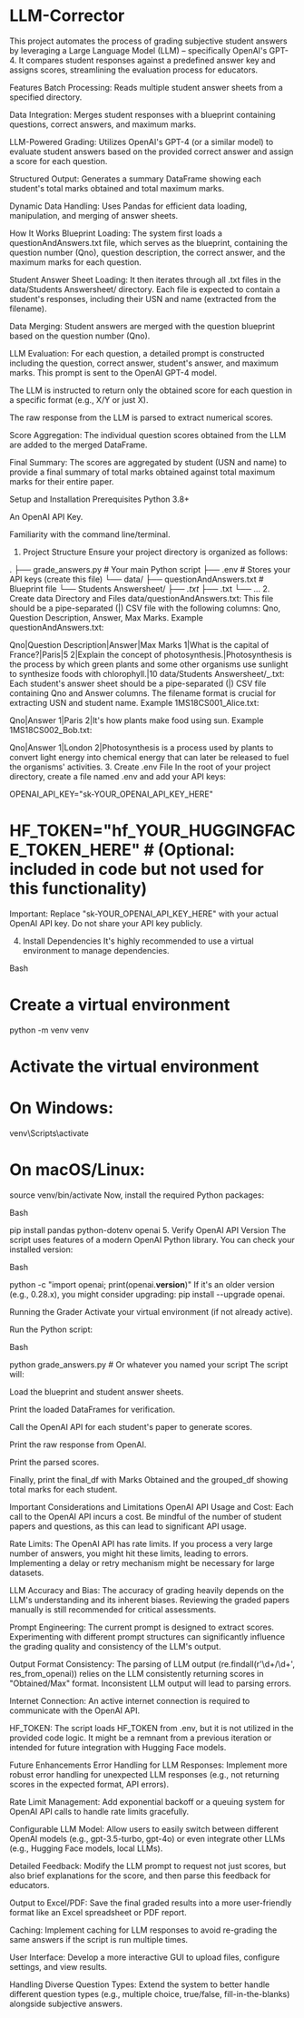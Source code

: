 # LLM-Corrector
This project automates the process of grading subjective student answers by leveraging a Large Language Model (LLM) – specifically OpenAI's GPT-4. It compares student responses against a predefined answer key and assigns scores, streamlining the evaluation process for educators.

Features
Batch Processing: Reads multiple student answer sheets from a specified directory.

Data Integration: Merges student responses with a blueprint containing questions, correct answers, and maximum marks.

LLM-Powered Grading: Utilizes OpenAI's GPT-4 (or a similar model) to evaluate student answers based on the provided correct answer and assign a score for each question.

Structured Output: Generates a summary DataFrame showing each student's total marks obtained and total maximum marks.

Dynamic Data Handling: Uses Pandas for efficient data loading, manipulation, and merging of answer sheets.

How It Works
Blueprint Loading: The system first loads a questionAndAnswers.txt file, which serves as the blueprint, containing the question number (Qno), question description, the correct answer, and the maximum marks for each question.

Student Answer Sheet Loading: It then iterates through all .txt files in the data/Students Answersheet/ directory. Each file is expected to contain a student's responses, including their USN and name (extracted from the filename).

Data Merging: Student answers are merged with the question blueprint based on the question number (Qno).

LLM Evaluation: For each question, a detailed prompt is constructed including the question, correct answer, student's answer, and maximum marks. This prompt is sent to the OpenAI GPT-4 model.

The LLM is instructed to return only the obtained score for each question in a specific format (e.g., X/Y or just X).

The raw response from the LLM is parsed to extract numerical scores.

Score Aggregation: The individual question scores obtained from the LLM are added to the merged DataFrame.

Final Summary: The scores are aggregated by student (USN and name) to provide a final summary of total marks obtained against total maximum marks for their entire paper.

Setup and Installation
Prerequisites
Python 3.8+

An OpenAI API Key.

Familiarity with the command line/terminal.

1. Project Structure
Ensure your project directory is organized as follows:

.
├── grade_answers.py             # Your main Python script
├── .env                         # Stores your API keys (create this file)
└── data/
    ├── questionAndAnswers.txt   # Blueprint file
    └── Students Answersheet/
        ├── <USN>_<StudentName>.txt
        ├── <USN>_<StudentName>.txt
        └── ...
2. Create data Directory and Files
data/questionAndAnswers.txt:
This file should be a pipe-separated (|) CSV file with the following columns: Qno, Question Description, Answer, Max Marks.
Example questionAndAnswers.txt:

Qno|Question Description|Answer|Max Marks
1|What is the capital of France?|Paris|5
2|Explain the concept of photosynthesis.|Photosynthesis is the process by which green plants and some other organisms use sunlight to synthesize foods with chlorophyll.|10
data/Students Answersheet/<USN>_<StudentName>.txt:
Each student's answer sheet should be a pipe-separated (|) CSV file containing Qno and Answer columns. The filename format is crucial for extracting USN and student name.
Example 1MS18CS001_Alice.txt:

Qno|Answer
1|Paris
2|It's how plants make food using sun.
Example 1MS18CS002_Bob.txt:

Qno|Answer
1|London
2|Photosynthesis is a process used by plants to convert light energy into chemical energy that can later be released to fuel the organisms' activities.
3. Create .env File
In the root of your project directory, create a file named .env and add your API keys:

OPENAI_API_KEY="sk-YOUR_OPENAI_API_KEY_HERE"
# HF_TOKEN="hf_YOUR_HUGGINGFACE_TOKEN_HERE" # (Optional: included in code but not used for this functionality)
Important: Replace "sk-YOUR_OPENAI_API_KEY_HERE" with your actual OpenAI API key. Do not share your API key publicly.

4. Install Dependencies
It's highly recommended to use a virtual environment to manage dependencies.

Bash

# Create a virtual environment
python -m venv venv

# Activate the virtual environment
# On Windows:
venv\Scripts\activate
# On macOS/Linux:
source venv/bin/activate
Now, install the required Python packages:

Bash

pip install pandas python-dotenv openai
5. Verify OpenAI API Version
The script uses features of a modern OpenAI Python library. You can check your installed version:

Bash

python -c "import openai; print(openai.__version__)"
If it's an older version (e.g., 0.28.x), you might consider upgrading: pip install --upgrade openai.

Running the Grader
Activate your virtual environment (if not already active).

Run the Python script:

Bash

python grade_answers.py # Or whatever you named your script
The script will:

Load the blueprint and student answer sheets.

Print the loaded DataFrames for verification.

Call the OpenAI API for each student's paper to generate scores.

Print the raw response from OpenAI.

Print the parsed scores.

Finally, print the final_df with Marks Obtained and the grouped_df showing total marks for each student.

Important Considerations and Limitations
OpenAI API Usage and Cost: Each call to the OpenAI API incurs a cost. Be mindful of the number of student papers and questions, as this can lead to significant API usage.

Rate Limits: The OpenAI API has rate limits. If you process a very large number of answers, you might hit these limits, leading to errors. Implementing a delay or retry mechanism might be necessary for large datasets.

LLM Accuracy and Bias: The accuracy of grading heavily depends on the LLM's understanding and its inherent biases. Reviewing the graded papers manually is still recommended for critical assessments.

Prompt Engineering: The current prompt is designed to extract scores. Experimenting with different prompt structures can significantly influence the grading quality and consistency of the LLM's output.

Output Format Consistency: The parsing of LLM output (re.findall(r'\d+/\d+', res_from_openai)) relies on the LLM consistently returning scores in "Obtained/Max" format. Inconsistent LLM output will lead to parsing errors.

Internet Connection: An active internet connection is required to communicate with the OpenAI API.

HF_TOKEN: The script loads HF_TOKEN from .env, but it is not utilized in the provided code logic. It might be a remnant from a previous iteration or intended for future integration with Hugging Face models.

Future Enhancements
Error Handling for LLM Responses: Implement more robust error handling for unexpected LLM responses (e.g., not returning scores in the expected format, API errors).

Rate Limit Management: Add exponential backoff or a queuing system for OpenAI API calls to handle rate limits gracefully.

Configurable LLM Model: Allow users to easily switch between different OpenAI models (e.g., gpt-3.5-turbo, gpt-4o) or even integrate other LLMs (e.g., Hugging Face models, local LLMs).

Detailed Feedback: Modify the LLM prompt to request not just scores, but also brief explanations for the score, and then parse this feedback for educators.

Output to Excel/PDF: Save the final graded results into a more user-friendly format like an Excel spreadsheet or PDF report.

Caching: Implement caching for LLM responses to avoid re-grading the same answers if the script is run multiple times.

User Interface: Develop a more interactive GUI to upload files, configure settings, and view results.

Handling Diverse Question Types: Extend the system to better handle different question types (e.g., multiple choice, true/false, fill-in-the-blanks) alongside subjective answers.
